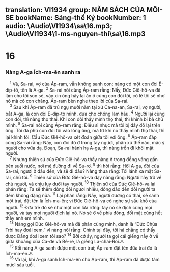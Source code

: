 translation: VI1934
group: NĂM SÁCH CỦA MÔI-SE
bookName: Sáng-thế Ký 
bookNumber: 1
audio: \Audio\VI1934\sa\16.mp3; \Audio\VI1934\1-ms-nguyen-thi\sa\16.mp3
-------

<div class="title"><h1>16</h1><h3>Nàng A-ga Ích-ma-ên sanh ra</h3></div>
<span class="verse sa_16_1"> <sup>1</sup> Vả, Sa-rai, vợ của Áp-ram, vẫn không sanh con; nàng có một con đòi Ê-díp-tô, tên là A-ga. </span>
<span class="verse sa_16_2"><sup>2</sup> Sa-rai nói cùng Áp-ram rằng: Nầy, Đức Giê-hô-va đã làm cho tôi son sẻ, vậy xin ông hãy lại ăn ở cùng con đòi tôi, có lẽ tôi sẽ nhờ nó mà có con chăng. Áp-ram bèn nghe theo lời của Sa-rai. <br/></span>
<span class="verse sa_16_3"> <sup>3</sup> Sau khi Áp-ram đã trú ngụ mười năm tại xứ Ca-na-an, Sa-rai, vợ người, bắt A-ga, là con đòi Ê-díp-tô mình, đưa cho chồng làm hầu. </span>
<span class="verse sa_16_4"><sup>4</sup> Người lại cùng con đòi, thì nàng thọ thai. Khi con đòi thấy mình thọ thai, thì khinh bỉ bà chủ mình. </span>
<span class="verse sa_16_5"><sup>5</sup> Sa-rai nói cùng Áp-ram rằng: Điều sỉ nhục mà tôi bị đây đổ lại trên ông. Tôi đã phú con đòi tôi vào lòng ông, mà từ khi nó thấy mình thọ thai, thì lại khinh tôi. Cầu Đức Giê-hô-va xét đoán giữa tôi với ông. </span>
<span class="verse sa_16_6"><sup>6</sup> Áp-ram đáp cùng Sa-rai rằng: Nầy, con đòi đó ở trong tay ngươi, phân xử thể nào, mặc ý ngươi cho vừa dạ. Đoạn, Sa-rai hành hạ A-ga, thì nàng trốn đi khỏi mặt người. <br/></span>
<span class="verse sa_16_7"> <sup>7</sup> Nhưng thiên sứ của Đức Giê-hô-va thấy nàng ở trong đồng vắng gần bên suối nước, nơi mé đường đi về Su-rơ, </span>
<span class="verse sa_16_8"><sup>8</sup> thì hỏi rằng: Hỡi A-ga, đòi của Sa-rai, ngươi ở đâu đến, và sẽ đi đâu? Nàng thưa rằng: Tôi lánh xa mặt Sa-rai, chủ tôi. </span>
<span class="verse sa_16_9"><sup>9</sup> Thiên sứ của Đức Giê-hô-va dạy nàng rằng: Ngươi hãy trở về chủ ngươi, và chịu lụy dưới tay người. </span>
<span class="verse sa_16_10"><sup>10</sup> Thiên sứ của Đức Giê-hô-va lại phán rằng: Ta sẽ thêm dòng dõi ngươi nhiều, đông đảo đến đỗi người ta đếm không đặng nữa. </span>
<span class="verse sa_16_11"><sup>11</sup> Lại phán rằng: Nầy, ngươi đương có thai, sẽ sanh một trai, đặt tên là Ích-ma-ên; vì Đức Giê-hô-va có nghe sự sầu khổ của ngươi. </span>
<span class="verse sa_16_12"><sup>12</sup> Đứa trẻ đó sẽ như một con lừa rừng: tay nó sẽ địch cùng mọi người, và tay mọi người địch lại nó. Nó sẽ ở về phía đông, đối mặt cùng hết thảy anh em mình. <br/></span>
<span class="verse sa_16_13"> <sup>13</sup> Nàng gọi Đức Giê-hô-va mà đã phán cùng mình, danh là “Đức Chúa Trời hay đoái xem,” vì nàng nói rằng: Chính tại đây, tôi há chẳng có thấy được Đấng đoái xem tôi sao? </span>
<span class="verse sa_16_14"><sup>14</sup> Bởi cớ ấy, người ta gọi cái giếng nầy ở về giữa khoảng của Ca-đe và Bê-re, là giếng La-chai-Roi.<a data-toggle="tooltip" data-placement="bottom" title="La-chai-Roi nghĩa là Đấng hằng sống đoái xem tôi">⚓</a><br/></span>
<span class="verse sa_16_15"> <sup>15</sup> Rồi nàng A-ga sanh được một con trai; Áp-ram đặt tên đứa trai đó là Ích-ma-ên.<a data-toggle="tooltip" data-placement="bottom" title="Ga 4:22">⚓</a><br/></span>
<span class="verse sa_16_16"> <sup>16</sup> Vả lại, khi A-ga sanh Ích-ma-ên cho Áp-ram, thì Áp-ram đã được tám mươi sáu tuổi. <br/></span>
